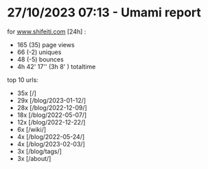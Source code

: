 # 27/10/2023 07:13 - Umami report
for www.shifeiti.com [24h] :

 - 165 (35) page views
 - 66 (-2) uniques
 - 48 (-5) bounces
 - 4h 42' 17'' (3h 8' ) totaltime


top 10 urls:
 - 35x [/]
 - 29x [/blog/2023-01-12/]
 - 28x [/blog/2022-12-09/]
 - 18x [/blog/2022-05-07/]
 - 12x [/blog/2022-12-22/]
 - 6x [/wiki/]
 - 4x [/blog/2022-05-24/]
 - 4x [/blog/2023-02-03/]
 - 3x [/blog/tags/]
 - 3x [/about/]



